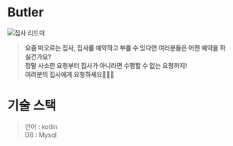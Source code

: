 # Butler
![집사 리드미](https://github.com/user-attachments/assets/6eb3e021-2bbe-49c6-a2d7-f9608d3355cd)
> **요즘 떠오르는 집사, 집사를 예약하고 부를 수 있다면 여러분들은 어떤 예약을 하실건가요?<br>정말 사소한 요청부터 집사가 아니라면 수행할 수 없는 요청까지!<br> 여려분의 집사에게 요청하세요🤵🏻‍♂️**

# 기술 스택
> 언어 : kotlin <br> DB : Mysql 
